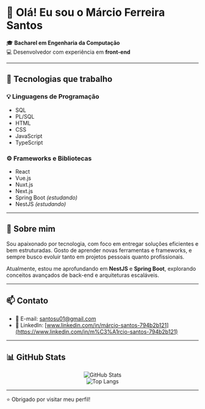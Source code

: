 # 👋 Olá! Eu sou o Márcio Ferreira Santos

🎓 **Bacharel em Engenharia da Computação**  
💻 Desenvolvedor com experiência em **front-end**

---

## 🚀 Tecnologias que trabalho

### 💡 Linguagens de Programação
- SQL
- PL/SQL
- HTML
- CSS
- JavaScript
- TypeScript

### ⚙️ Frameworks e Bibliotecas
- React
- Vue.js
- Nuxt.js
- Next.js
- Spring Boot *(estudando)*
- NestJS *(estudando)*

---

## 📌 Sobre mim

Sou apaixonado por tecnologia, com foco em entregar soluções eficientes e bem estruturadas. Gosto de aprender novas ferramentas e frameworks, e sempre busco evoluir tanto em projetos pessoais quanto profissionais.

Atualmente, estou me aprofundando em **NestJS** e **Spring Boot**, explorando conceitos avançados de back-end e arquiteturas escaláveis.

---

## 📫 Contato

- 📧 E-mail: [santosu01@gmail.com](mailto:santosu01@gmail.com)  
- 💼 LinkedIn: [www.linkedin.com/in/márcio-santos-794b2b121](https://www.linkedin.com/in/m%C3%A1rcio-santos-794b2b121)

---

## 📊 GitHub Stats

<div align="center">

![GitHub Stats](https://github-readme-stats.vercel.app/api?username=santosu01&show_icons=true&theme=tokyonight)  
![Top Langs](https://github-readme-stats.vercel.app/api/top-langs/?username=santosu01&layout=compact&theme=tokyonight)

</div>

---

⭐ Obrigado por visitar meu perfil!
